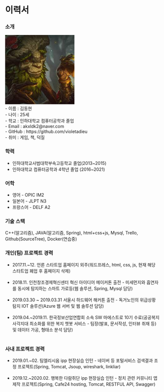 # 이력서
<h3>소개</h3>
<img src="https://github.com/violetadieu/RESUME/blob/master/selfie.jpeg?raw=true"/>
<br>
- 이름 : 김동현<br>
- 나이 : 25세<br>
- 학교 : 인하대학교 컴퓨터공학과 졸업<br>
- Email : akxldk2@naver.com<br>
- GitHub : https://github.com/violetadieu<br>
- 취미 : 게임, 책, 덕질<br>

<h3>학력</h3>
<ul>
  <li>인하대학교사범대학부속고등학교 졸업(2013~2015)</li>
  <li>인하대학교 컴퓨터공학과 4학년 졸업 (2016~2021)</li>
</ul>

<h3>어학</h3>
<ul>
  <li>영어 - OPIC IM2</li>
  <li>일본어 - JLPT N3</li>
  <li>프랑스어 - DELF A2</li>
</ul>
<h3>기술 스택</h3>
  C++(알고리즘), JAVA(알고리즘, Spring), html+css+js, Mysql, Trello, Github(SourceTree), Docker(연습중)<br>
 
 <h3>개인(팀) 프로젝트 경력</h3>
  <ul>
  <li>2017.11.~12. 언론 스타트업 홈페이지 외주(워드프레스, html, css, js, 현재 해당 스타트업 폐업 후 홈페이지 삭제)</li><br>
  <li>2018.11. 인천창조경제혁신센터 혁신 아이디어 메이커톤 출전 - 미세먼지와 흡연자를 동시에 탐지하는 스마트 가로등(웹 솔루션, Spring, Mysql 담당) </li>
  <br>
  <li>2019.03.30 ~ 2019.03.31 서울시 하드웨어 해커톤 출전 - 독거노인의 위급상황 탐지 IOT 솔루션(Azure 웹 서버 및 웹 솔루션 담당)</li><br>
  <li>2019.04.~2019.11. 한국정보산업연합회 소속 SW 마에스트로 10기 수료(공공복지 사각지대 최소화를 위한 복지 챗봇 서비스 - 팀장(발표, 문서작성, 인터뷰 취재 등) 및 데이터 가공, 형태소 분석 담당)</li><br>
 </ul>

<h3>사내 프로젝트 경력</h3>
 <ul>
  <li>2019.01.~02. 팀엘리시움 ipp 현장실습 인턴 - 네이버 등 포털서비스 검색결과 조정 프로젝트(Spring, Tomcat, Jsoup, wireshark, linkliar)</li><br>
  <li>2019.12.~2020.02. 행복한 다람쥐단 ipp 현장실습 인턴 - 정치 관련 커뮤니티 앱 제작 프로젝트(Spring, Cafe24 hosting, Tomcat, RESTFUL API, Swagger)</li><br>
 </ul>
